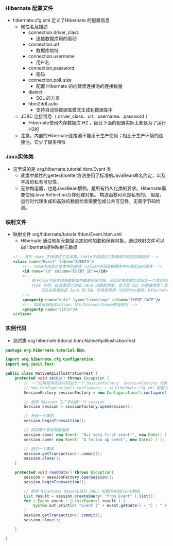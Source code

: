 
### Hibernate 配置文件
* hibernate.cfg.xml 定义了Hibernate 的配置信息
    * 属性名及描述
        * connection.driver_class
            * 连接数据库用的驱动
        * connection.url
            * 数据库地址
        * connection.username
            * 用户名
        * connection.password
            * 密码
        * connection.poll_size
            * 配置 Hibernate 的内建里连接池的连接数量
        * dialect
            * SQL 的方言
        * hbm2ddl.auto
            * 支持自动将数据库模式生成到数据库中
    * JDBC 连接信息（ driver_class、url、username、password ）
        * Hibernate使用内存数据库 H2 ，因此下面的配置实际上都是为了运行H2的
    * 注意，内置的Hibernate连接池不能用于生产使用；相比于生产环境的连接池，它少了很多特性

### Java实体类
* 这里说的是 org.hibernate.tutorial.hbm.Event 类
    * 此类中属性的getter和setter方法使用了标准的JavaBean命名约定，以及字段的私有可见性。
    * 无参构造器，也是JavaBean惯例，是所有持久化类的要求。Hibernate需要使用Java Reflection为你创建对象。
        构造函数可以是私有的。 但是，运行时代理生成和高效的数据检索需要包或公共可见性，无需字节码检测。

### 映射文件
* 映射文件 org/hibernate/tutorial/hbm/Event.hbm.xml
    * Hibernate 通过映射元数据决定如何加载和保存对象。通过映射文件可以向Hibernate提供映射元数据
    ```xml
    <!-- 其中 name 字段描述了实体类，table字段描述了数据库中相应的数据表 -->
    <class name="Event" table="EVENTS">
        <!-- name字段是实体类中的属性，column字段是数据库中关联起来的属性 -->
        <id name="id" column="EVENT_ID"></id>
        <!-- 
            由于date字段在很多数据库中都是保留字段，因此这里需要为其指定一个其他的column 
            type 字段，在这里既不是指 Java 的数据类型，也不是 SQL 的数据类型；而是Hibernates的映射类型。
                它在这里做的是 Java 到 SQL 的类型转换（比如date属性，Hibernate并不知道应该将java.util.Date对象映射到SQL的DATE数据类型、还是TIME数据类型、还是TIMESTAMP数据类型）
        -->
        <property name="date" type="timestamp" column="EVENT_DATE"/>
        <!-- 如果没有指定column，则认为column与name的值相同 -->
        <property name="title"/>
    </class>
    ```

### 实例代码
* 测试类 org.hibernate.tutorial.hbm.NativeApiIllustrationTest
```java
package org.hibernate.tutorial.hbm;

import org.hibernate.cfg.Configuration;
import org.junit.Test;

public class NativeApiIllustrationTest {
    protected void setUp() throws Exception {
        // 一个应用程序应该只初始化一个 SessionFactory （sessionFactory 对象是线程安全的）
        // new Configuration().configure() : 从 hibernate.cfg.xml 配置文件中读取配置
        SessionFactory sessionFactory = new Configuration().configure().buildSessionFactory();

        // 使用 Session 工厂来创建一个 session
        Session session = sessionFactory.openSession();

        // 开始一个事务
        session.beginTransaction();

        // 保存两个实体到数据库
        session.save( new Event( "Our very first event!", new Date() ) );
        session.save( new Event( "A follow up event", new Date() ) );

        // 提交一个事务
        session.getTransaction().commit();
        session.close();
    }

    protected void readData() throws Exception{
        session = sessionFactory.openSession();
        session.beginTransaction();

        // 使用 Hibernate 的query语句（HQL）加载所有的Event数据
        List result = session.createQuery( "from Event" ).list();
        for ( Event event : (List<Event>) result ) {
            System.out.println( "Event (" + event.getDate() + ") : " + event.getTitle() );
        }
        session.getTransaction().commit();
        session.close();

    }

}
```



